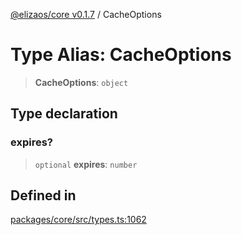 [@elizaos/core v0.1.7](../index.md) / CacheOptions

# Type Alias: CacheOptions

> **CacheOptions**: `object`

## Type declaration

### expires?

> `optional` **expires**: `number`

## Defined in

[packages/core/src/types.ts:1062](https://github.com/bbopar/eliza/blob/main/packages/core/src/types.ts#L1062)
